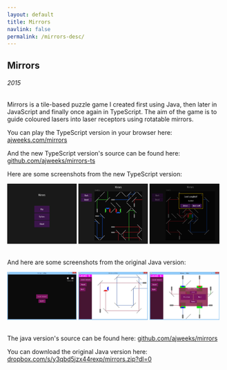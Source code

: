 ```yaml
---
layout: default
title: Mirrors
navlink: false
permalink: /mirrors-desc/
---
```


## Mirrors
###### 2015

Mirrors is a tile-based puzzle game I created first using Java, then later in JavaScript and finally once again in TypeScript. The aim of the game is to guide coloured lasers into laser receptors using rotatable mirrors.

You can play the TypeScript version in your browser here: [ajweeks.com/mirrors](http://ajweeks.com/mirrors)

And the new TypeScript version's source can be found here: [github.com/ajweeks/mirrors-ts](https://github.com/ajweeks/mirrors-ts)

Here are some screenshots from the new TypeScript version:
<div width="100%">
  <a data-fancybox="gallery" href="/assets/img/mirrors-ts-01.png"><img src="/assets/img/mirrors-ts-01.png" width="32%"></a>
  <a data-fancybox="gallery" href="/assets/img/mirrors-ts-02.png"><img src="/assets/img/mirrors-ts-02.png" width="32%"></a>
  <a data-fancybox="gallery" href="/assets/img/mirrors-ts-03.png"><img src="/assets/img/mirrors-ts-03.png" width="32%"></a>
</div>
<br />

And here are some screenshots from the original Java version:
<div width="100%">
  <a data-fancybox="gallery" href="/assets/img/mirrors-01.png"><img src="/assets/img/mirrors-01.png" width="32%"></a>
  <a data-fancybox="gallery" href="/assets/img/mirrors-02.png"><img src="/assets/img/mirrors-02.png" width="32%"></a>
  <a data-fancybox="gallery" href="/assets/img/mirrors-03.png"><img src="/assets/img/mirrors-03.png" width="32%"></a>
</div>
<br />

The java version's source can be found here: [github.com/ajweeks/mirrors](https://github.com/ajweeks/mirrors)

You can download the original Java version here: [dropbox.com/s/y3qbd5jzx44rexp/mirrors.zip?dl=0](https://www.dropbox.com/s/y3qbd5jzx44rexp/mirrors.zip?dl=0)
